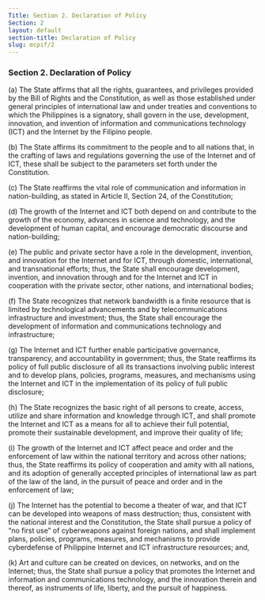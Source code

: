 ```yaml
---
Title: Section 2. Declaration of Policy
Section: 2
layout: default
section-title: Declaration of Policy
slug: mcpif/2
---
```


### Section 2. Declaration of Policy

(a) The State affirms that all the rights, guarantees, and privileges provided by the Bill of Rights and the Constitution,
as well as those established under general principles of international law and under treaties and conventions to which the
Philippines is a signatory, shall govern in the use, development, innovation, and invention of information and communications
technology (ICT) and the Internet by the Filipino people.

(b) The State affirms its commitment to the people and to all nations that, in the crafting of laws and regulations governing
the use of the Internet and of ICT, these shall be subject to the parameters set forth under the Constitution.

(c) The State reaffirms the vital role of communication and information in nation-building, as stated in Article II, Section 24,
of the Constitution;

(d) The growth of the Internet and ICT both depend on and contribute to the growth of the economy, advances in science and technology,
and the development of human capital, and encourage democratic discourse and nation-building;

(e) The public and private sector have a role in the development, invention, and innovation for the Internet and for ICT, through
domestic, international, and transnational efforts; thus, the State shall encourage development, invention, and innovation through
and for the Internet and ICT in cooperation with the private sector, other nations, and international bodies;

(f) The State recognizes that network bandwidth is a finite resource that is limited by technological advancements and by
telecommunications infrastructure and investment; thus, the State shall encourage the development of information and
communications technology and infrastructure;

(g) The Internet and ICT further enable participative governance, transparency, and accountability in government; thus, the State
reaffirms its policy of full public disclosure of all its transactions involving public interest and to develop plans, policies,
programs, measures, and mechanisms using the Internet and ICT in the implementation of its policy of full public disclosure;

(h) The State recognizes the basic right of all persons to create, access, utilize and share information and knowledge through ICT,
and shall promote the Internet and ICT as a means for all to achieve their full potential, promote their sustainable development,
and improve their quality of life;

(i) The growth of the Internet and ICT affect peace and order and the enforcement of law within the national territory and across
other nations; thus, the State reaffirms its policy of cooperation and amity with all nations, and its adoption of generally
accepted principles of international law as part of the law of the land, in the pursuit of peace and order and in the enforcement of law;

(j) The Internet has the potential to become a theater of war, and that ICT can be developed into weapons of mass destruction; thus,
consistent with the national interest and the Constitution, the State shall pursue a policy of “no first use” of cyberweapons against
foreign nations, and shall implement plans, policies, programs, measures, and mechanisms to provide cyberdefense of Philippine Internet
and ICT infrastructure resources; and,

(k) Art and culture can be created on devices, on networks, and on the Internet; thus, the State shall pursue a policy that promotes the
Internet and information and communications technology, and the innovation therein and thereof, as instruments of life, liberty, and the
pursuit of happiness.
